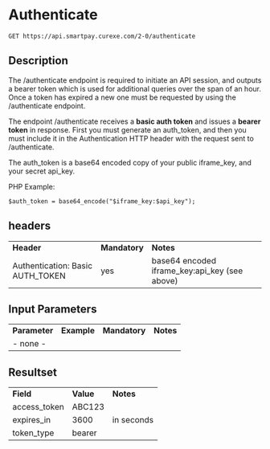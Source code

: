 # Authenticate

~~~
GET https://api.smartpay.curexe.com/2-0/authenticate
~~~

## Description

The /authenticate endpoint is required to initiate an API session, and outputs a bearer token which is used for additional queries over the span of an hour. Once a token has expired a new one must be requested by using the /authenticate endpoint.

The endpoint /authenticate receives a <b>basic auth token</b> and issues a <b>bearer token</b> in response.  First you must generate an auth_token, and then you must include it in the Authentication HTTP header with the request sent to /authenticate.

The auth_token is a base64 encoded copy of your public iframe_key, and your secret api_key.  

PHP Example:
```
$auth_token = base64_encode("$iframe_key:$api_key");
```

## headers

<table>
  <tr>
    <td><b>Header</b></td>
    <td><b>Mandatory</b></td>
    <td><b>Notes</b></td>
  </tr>
  <tr>
    <td>Authentication: Basic AUTH_TOKEN</td>
    <td>yes</td>
    <td>base64 encoded iframe_key:api_key (see above)</td>
  </tr>
</table>


## Input Parameters

<table>
  <tr>
    <td><b>Parameter</b></td>
    <td><b>Example</b></td>
    <td><b>Mandatory</b></td>
    <td><b>Notes</b></td>
  </tr>
  <tr>
    <td colspan="4">- none -</td>
  </tr>
</table>

## Resultset

<table>
  <tr>
    <td><b>Field</b></td>
    <td><b>Value</b></td>
    <td><b>Notes</b></td>
  </tr>
  <tr>
    <td>access_token</td>
    <td>ABC123</td>
    <td></td>
  </tr>
  <tr>
    <td>expires_in</td>
    <td>3600</td>
    <td>in seconds</td>
  </tr>
  <tr>
    <td>token_type</td>
    <td>bearer</td>
    <td></td>
  </tr>
</table>

